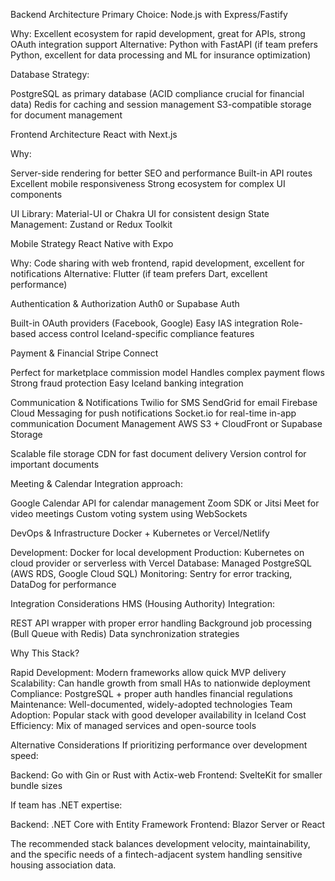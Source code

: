 Backend Architecture
Primary Choice: Node.js with Express/Fastify

Why: Excellent ecosystem for rapid development, great for APIs, strong OAuth integration support
Alternative: Python with FastAPI (if team prefers Python, excellent for data processing and ML for insurance optimization)

Database Strategy:

PostgreSQL as primary database (ACID compliance crucial for financial data)
Redis for caching and session management
S3-compatible storage for document management

Frontend Architecture
React with Next.js

Why:

Server-side rendering for better SEO and performance
Built-in API routes
Excellent mobile responsiveness
Strong ecosystem for complex UI components


UI Library: Material-UI or Chakra UI for consistent design
State Management: Zustand or Redux Toolkit

Mobile Strategy
React Native with Expo

Why: Code sharing with web frontend, rapid development, excellent for notifications
Alternative: Flutter (if team prefers Dart, excellent performance)

Authentication & Authorization
Auth0 or Supabase Auth

Built-in OAuth providers (Facebook, Google)
Easy IAS integration
Role-based access control
Iceland-specific compliance features

Payment & Financial
Stripe Connect

Perfect for marketplace commission model
Handles complex payment flows
Strong fraud protection
Easy Iceland banking integration

Communication & Notifications
Twilio for SMS
SendGrid for email
Firebase Cloud Messaging for push notifications
Socket.io for real-time in-app communication
Document Management
AWS S3 + CloudFront or Supabase Storage

Scalable file storage
CDN for fast document delivery
Version control for important documents

Meeting & Calendar
Integration approach:

Google Calendar API for calendar management
Zoom SDK or Jitsi Meet for video meetings
Custom voting system using WebSockets

DevOps & Infrastructure
Docker + Kubernetes or Vercel/Netlify

Development: Docker for local development
Production: Kubernetes on cloud provider or serverless with Vercel
Database: Managed PostgreSQL (AWS RDS, Google Cloud SQL)
Monitoring: Sentry for error tracking, DataDog for performance

Integration Considerations
HMS (Housing Authority) Integration:

REST API wrapper with proper error handling
Background job processing (Bull Queue with Redis)
Data synchronization strategies

Why This Stack?

Rapid Development: Modern frameworks allow quick MVP delivery
Scalability: Can handle growth from small HAs to nationwide deployment
Compliance: PostgreSQL + proper auth handles financial regulations
Maintenance: Well-documented, widely-adopted technologies
Team Adoption: Popular stack with good developer availability in Iceland
Cost Efficiency: Mix of managed services and open-source tools

Alternative Considerations
If prioritizing performance over development speed:

Backend: Go with Gin or Rust with Actix-web
Frontend: SvelteKit for smaller bundle sizes

If team has .NET expertise:

Backend: .NET Core with Entity Framework
Frontend: Blazor Server or React

The recommended stack balances development velocity, maintainability, and the specific needs of a fintech-adjacent system handling sensitive housing association data.